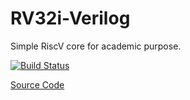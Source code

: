 # RV32i-Verilog
Simple RiscV core for academic purpose. 

[![Build Status](https://travis-ci.com/4a1c0/RV32i-Verilog.svg?branch=master)](https://travis-ci.com/4a1c0/RV32i-Verilog)

[Source Code](src)
